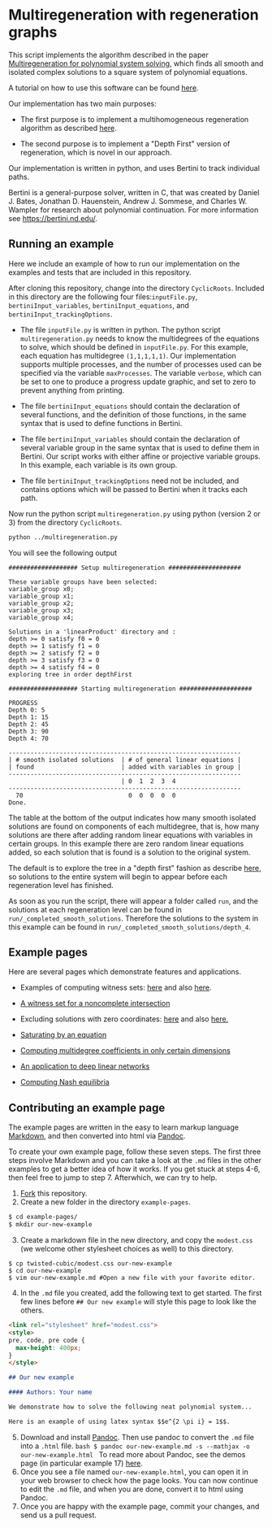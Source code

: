 Multiregeneration with regeneration graphs
=============================================================

This script implements the algorithm described in the paper 
[Multiregeneration for polynomial system 
solving](https://arxiv.org/abs/1912.04394), which finds all smooth and 
isolated complex solutions to a square system of polynomial equations. 

A tutorial on how to use this software can be found [here](https://github.com/colinwcrowley/multiregeneration-tutorial).

Our implementation has two main purposes: 

 - The first purpose is to implement a multihomogeneous regeneration 
   algorithm as described [here](https://www3.nd.edu/~jhauenst/preprints/hrMultiHom.pdf). 

 - The second purpose is to implement a "Depth First" version of 
   regeneration, which is novel in our approach.

Our implementation is written in python, and uses Bertini to track 
individual paths.

Bertini is a general-purpose solver, written in C, that was created by
Daniel J. Bates, Jonathan D. Hauenstein, Andrew J. Sommese, and Charles W. Wampler
 for research about polynomial continuation. For more information see
https://bertini.nd.edu/.

Running an example
------------------

Here we include an example of how to run our implementation on the 
examples and tests that are included in this repository.

After cloning this repository, change into the directory 
`CyclicRoots`. Included in this directory are the following four 
files:`inputFile.py`, `bertiniInput_variables`, `bertiniInput_equations`,
and `bertiniInput_trackingOptions`.

 - The file `inputFile.py` is written in python. The python script 
   `multiregeneration.py` needs to know the multidegrees of the 
   equations to solve, which should be defined in `inputFile.py`. For 
   this example, each equation has multidegree `(1,1,1,1,1)`. 
   Our implementation supports multiple processes, and the number of 
   processes used can be specified via the variable `maxProcesses`.
   The variable `verbose`, which can be set to one to 
   produce a progress update graphic, and set to zero to prevent 
   anything from printing.

 - The file `bertiniInput_equations` should contain the declaration of 
   several functions, and the definition of those functions, in the same 
   syntax that is used to define functions in Bertini.

 - The file `bertiniInput_variables` should contain the declaration of 
   several variable group in the same 
   syntax that is used to define them in Bertini. Our script works with 
   either affine or projective variable groups. In this example, each 
   variable is its own group.

 - The file `bertiniInput_trackingOptions` need not be included, 
   and contains options which will be passed to Bertini when it tracks 
   each path.

Now run the python script `multiregeneration.py` using python (version 2 
or 3) from the 
directory `CyclicRoots`.

```bash
python ../multiregeneration.py
```

You will see the following output
```
################### Setup multiregeneration ####################

These variable groups have been selected:
variable_group x0;
variable_group x1;
variable_group x2;
variable_group x3;
variable_group x4;

Solutions in a 'linearProduct' directory and :
depth >= 0 satisfy f0 = 0
depth >= 1 satisfy f1 = 0
depth >= 2 satisfy f2 = 0
depth >= 3 satisfy f3 = 0
depth >= 4 satisfy f4 = 0
exploring tree in order depthFirst

################### Starting multiregeneration ####################

PROGRESS
Depth 0: 5
Depth 1: 15
Depth 2: 45
Depth 3: 90
Depth 4: 70

----------------------------------------------------------------
| # smooth isolated solutions  | # of general linear equations |
| found                        | added with variables in group |
----------------------------------------------------------------
                               | 0  1  2  3  4
----------------------------------------------------------------
  70                             0  0  0  0  0
Done.
```
The table at the bottom of the output indicates how many smooth isolated 
solutions are found on components of each multidegree, that is, how many 
solutions are there after adding random linear equations with variables 
in certain groups. In this example there are zero random linear 
equations added, so each solution that is found is a solution to the 
original system.

The default is to explore the tree in a "depth first" fashion as describe 
[here](https://arxiv.org/abs/1912.04394), so 
solutions to the entire system will begin to appear before each 
regeneration level has finished.

As soon as you run the script, there will appear a folder called `run`, 
and the solutions at each regeneration level can be found in 
`run/_completed_smooth_solutions`. Therefore the solutions to the system 
in this example can be found in `run/_completed_smooth_solutions/depth_4`.

Example pages
-----------------
Here are several pages which demonstrate features and applications.

 - Examples of computing witness sets: [here](https://josemath.github.io/multiregeneration/example-pages/HR-example-4-12/HR-example-4-12.html) and also [here](https://josemath.github.io/multiregeneration/example-pages/example-1-3/example-1-3.html).
   
 - [A witness set for a noncomplete intersection](https://josemath.github.io/multiregeneration/example-pages/twisted-cubic/twisted-cubic.html)

 - Excluding solutions with zero coordinates: [here](https://josemath.github.io/multiregeneration/example-pages/nonzero-coordinates/nonzero-coordinates.html) and also [here.](https://josemath.github.io/multiregeneration/example-pages/algebraic-torus-variable-groups/algebraic-torus-variable-groups.html)
 
 - [Saturating by an equation](https://josemath.github.io/multiregeneration/example-pages/prune-by-point/prune-by-point.html)
 
 - [Computing multidegree coefficients in only certain dimensions](https://josemath.github.io/multiregeneration/example-pages/target-dimensions/target-dimensions.html)

 - [An application to deep linear networks](https://josemath.github.io/multiregeneration/example-pages/deep-linear-networks/deep-linear-networks.html)

 - [Computing Nash equilibria](https://josemath.github.io/multiregeneration/example-pages/nash-equilibria/nash-equilibria.html)

Contributing an example page
----------------------------

The example pages are written in the easy to learn markup language
[Markdown](https://www.markdownguide.org/basic-syntax), and then 
converted into html via [Pandoc](https://pandoc.org/). 

To create your own example page, follow these seven steps. 
The first three steps involve Markdown and you can take a look at the ``.md`` files in the other examples to get a better idea of how it works.
If you get stuck at steps 4-6, then feel free to jump to step 7. Afterwhich, we can try to help.

  1. [Fork](https://docs.github.com/en/enterprise/2.13/user/articles/fork-a-repo) this repository.
  2. Create a new folder in the directory `example-pages`.
  ```bash
  $ cd example-pages/
  $ mkdir our-new-example
  ```

  3. Create a markdown file in the new directory, and copy the 
     `modest.css` (we welcome other stylesheet choices as well) to this directory.
  ```
  $ cp twisted-cubic/modest.css our-new-example
  $ cd our-new-example
  $ vim our-new-example.md #Open a new file with your favorite editor.
  ```

  4. In the `.md` file you created, add the following text to get started. 
  The first few lines before `## Our new example` will style this page 
  to look like the others.

  ```markdown
  <link rel="stylesheet" href="modest.css">
  <style>
  pre, code, pre code {
    max-height: 400px;
  }
  </style>

  ## Our new example

  #### Authors: Your name

  We demonstrate how to solve the following neat polynomial system...

  Here is an example of using latex syntax $$e^{2 \pi i} = 1$$.
  ```
  
  5. Download and install [Pandoc](https://pandoc.org/). Then use pandoc 
     to convert the `.md` file into a `.html` file.
    ```bash
    $ pandoc our-new-example.md -s --mathjax -o our-new-example.html
    ```
    To read more about Pandoc, see the demos page (in particular example 17) [here](https://pandoc.org/demos.html).
  6. Once you see a file named `our-new-example.html`, you can open it 
     in your web browser to check how the page looks. You can now continue to edit 
     the `.md` file, and when you are done, convert it to html using 
     Pandoc.
  7. Once you are happy with the example page, commit your changes, and 
     send us a pull request.
